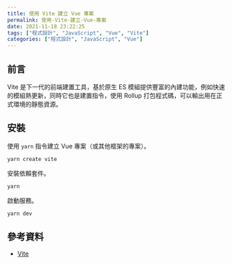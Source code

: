 ```yaml
---
title: 使用 Vite 建立 Vue 專案
permalink: 使用-Vite-建立-Vue-專案
date: 2021-11-18 23:22:25
tags: ["程式設計", "JavaScript", "Vue", "Vite"]
categories: ["程式設計", "JavaScript", "Vue"]
---
```


## 前言

Vite 是下一代的前端建置工具，基於原生 ES 模組提供豐富的內建功能，例如快速的模組熱更新，同時它也是建置指令，使用 Rollup 打包程式碼，可以輸出用在正式環境的靜態資源。

## 安裝

使用 `yarn` 指令建立 Vue 專案（或其他框架的專案）。

```BASH
yarn create vite
```

安裝依賴套件。

```BASH
yarn
```

啟動服務。

```BASH
yarn dev
```

## 參考資料

- [Vite](https://vitejs.dev/guide/)
